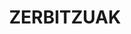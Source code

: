 ---
title : "ZERBITZUAK"
service_list:
# service item loop
- name : "Klase presentizalak"
  image : "images/icons/web-development.png"
  
# service item loop
- name : "Klaseak online"
  image : "images/icons/graphic-design.png"
  
# service item loop
- name : "Batukadak"
  image : "images/icons/batukadak.png"
  
# service item loop
- name : "Software Development"
  image : "images/icons/software-development.png"
  
# service item loop
- name : "Digital Marketing"
  image : "images/icons/marketing.png"
  
# service item loop
- name : "Mobile App Development"
  image : "images/icons/mobile-app.png"



# custom style
custom_class: "" 
custom_attributes: "" 
custom_css: ""
---